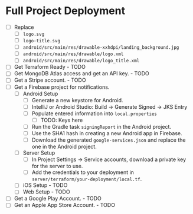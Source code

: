 # Full Project Deployment

- [ ] Replace 
  - [ ] `logo.svg`
  - [ ] `logo-title.svg`
  - [ ] `android/src/main/res/drawable-xxhdpi/landing_background.jpg`
  - [ ] `android/src/main/res/drawable/logo.xml`
  - [ ] `android/src/main/res/drawable/logo_title.xml`
- [ ] Get Terraform Ready - TODO
- [ ] Get MongoDB Atlas access and get an API key. - TODO
- [ ] Get a Stripe account. - TODO
- [ ] Get a Firebase project for notifications.
  - [ ] Android Setup
    - [ ] Generate a new keystore for Android.
    - [ ] IntelliJ or Android Studio: Build -> Generate Signed -> JKS Entry
    - [ ] Populate entered information into `local.properties`
        - [ ] TODO: Keys here
    - [ ] Run the Gradle task `signingReport` in the Android project.
    - [ ] Use the SHA1 hash in creating a new Android app in Firebase.
    - [ ] Download the generated `google-services.json` and replace the one in the Android project.
  - [ ] Server Setup
    - [ ] In Project Settings -> Service accounts, download a private key for the server to use.
    - [ ] Add the credentials to your deployment in `server/terraform/your-deployment/local.tf`.
  - [ ] iOS Setup - TODO
  - [ ] Web Setup - TODO
- [ ] Get a Google Play Account. - TODO
- [ ] Get an Apple App Store Account. - TODO